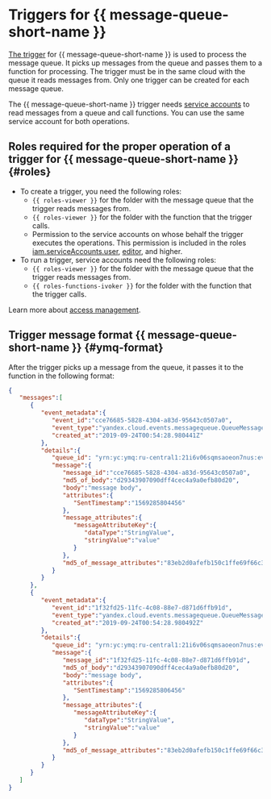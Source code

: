# Triggers for {{ message-queue-short-name }}

[The trigger](index.md) for {{ message-queue-short-name }} is used to process the message queue. It picks up messages from the queue and passes them to a function for processing. The trigger must be in the same cloud with the queue it reads messages from. Only one trigger can be created for each message queue.

The {{ message-queue-short-name }} trigger needs [service accounts](../../../iam/concepts/users/service-accounts.md) to read messages from a queue and call functions. You can use the same service account for both operations.

## Roles required for the proper operation of a trigger for {{ message-queue-short-name }} {#roles}

- To create a trigger, you need the following roles:
    - `{{ roles-viewer }}` for the folder with the message queue that the trigger reads messages from.
    - `{{ roles-viewer }}` for the folder with the function that the trigger calls.
    - Permission to the service accounts on whose behalf the trigger executes the operations. This permission is included in the roles [iam.serviceAccounts.user](../../../iam/concepts/access-control/roles.md#sa-user), [editor](../../../iam/concepts/access-control/roles.md#editor), and higher.
- To run a trigger, service accounts need the following roles:
    - `{{ roles-viewer }}` for the folder with the message queue that the trigger reads messages from.
    - `{{ roles-functions-ivoker }}` for the folder with the function that the trigger calls.

Learn more about [access management](../../security/index.md).

## Trigger message format {{ message-queue-short-name }} {#ymq-format}

After the trigger picks up a message from the queue, it passes it to the function in the following format:

```json
{
   "messages":[
      {
         "event_metadata":{
            "event_id":"cce76685-5828-4304-a83d-95643c0507a0",
            "event_type":"yandex.cloud.events.messagequeue.QueueMessage",
            "created_at":"2019-09-24T00:54:28.980441Z"
         },
         "details":{
            "queue_id": "yrn:yc:ymq:ru-central1:21i6v06sqmsaoeon7nus:event-queue",
            "message":{
               "message_id":"cce76685-5828-4304-a83d-95643c0507a0",
               "md5_of_body":"d29343907090dff4cec4a9a0efb80d20",
               "body":"message body",
               "attributes":{
                  "SentTimestamp":"1569285804456"
               },
               "message_attributes":{
                  "messageAttributeKey":{
                     "dataType":"StringValue",
                     "stringValue":"value"
                  }
               },
               "md5_of_message_attributes":"83eb2d0afefb150c1ffe69f66c3de068"
            }
         }
      },
      {
         "event_metadata":{
            "event_id":"1f32fd25-11fc-4c08-88e7-d871d6ffb91d",
            "event_type":"yandex.cloud.events.messagequeue.QueueMessage",
            "created_at":"2019-09-24T00:54:28.980492Z"
         },
         "details":{
            "queue_id": "yrn:yc:ymq:ru-central1:21i6v06sqmsaoeon7nus:event-queue",
            "message":{
               "message_id":"1f32fd25-11fc-4c08-88e7-d871d6ffb91d",
               "md5_of_body":"d29343907090dff4cec4a9a0efb80d20",
               "body":"message body",
               "attributes":{
                  "SentTimestamp":"1569285806456"
               },
               "message_attributes":{
                  "messageAttributeKey":{
                     "dataType":"StringValue",
                     "stringValue":"value"
                  }
               },
               "md5_of_message_attributes":"83eb2d0afefb150c1ffe69f66c3de068"
            }
         }
      }
   ]
}
```

